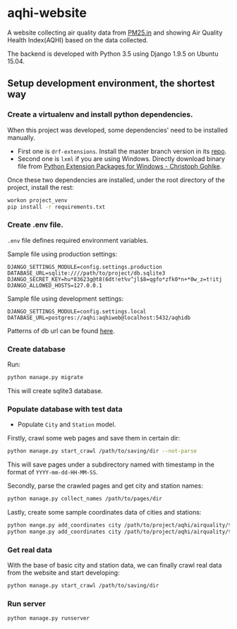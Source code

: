 # aqhi-website

A website collecting air quality data from [PM25.in](http://pm25.in/) and showing Air Quality Health Index(AQHI) based on the data collected.

The backend is developed with Python 3.5 using Django 1.9.5 on Ubuntu 15.04.

## Setup development environment, the shortest way

### Create a virtualenv and install python dependencies.

When this project was developed, some dependencies' need to be installed manually.

- First one is `drf-extensions`. 
Install the master branch version in its [repo](https://github.com/chibisov/drf-extensions).
- Second one is `lxml` if you are using Windows. 
Directly download binary file from [Python Extension Packages for Windows - Christoph Gohlke](http://www.lfd.uci.edu/~gohlke/pythonlibs/#lxml).

Once these two dependencies are installed, under the root directory of the project, install the rest:

```bash
workon project_venv
pip install -r requirements.txt
```

### Create .env file.

`.env` file defines required environment variables.

Sample file using production settings:

```
DJANGO_SETTINGS_MODULE=config.settings.production
DATABASE_URL=sqlite:////path/to/project/db.sqlite3
DJANGO_SECRET_KEY=hu*83623g@t8(6dt!et%v^jl$8=qgfo*zfk0*n+*0w_z=t!itj
DJANGO_ALLOWED_HOSTS=127.0.0.1
```

Sample file using development settings:

```
DJANGO_SETTINGS_MODULE=config.settings.local
DATABASE_URL=postgres://aqhi:aqhiweb@localhost:5432/aqhidb
```

Patterns of db url can be found [here](https://github.com/kennethreitz/dj-database-url#url-schema).

### Create database

Run:

```bash
python manage.py migrate
```

This will create sqlite3 database.

### Populate database with test data

- Populate `City` and `Station` model.

Firstly, crawl some web pages and save them in certain dir:

```bash
python manage.py start_crawl /path/to/saving/dir --not-parse
```

This will save pages under a subdirectory named with timestamp in the format of `YYYY-mm-dd-HH-MM-SS`.

Secondly, parse the crawled pages and get city and station names:

```bash
python manage.py collect_names /path/to/pages/dir
```

Lastly, create some sample coordinates data of cities and stations:

```bash
python mange.py add_coordinates city /path/to/project/aqhi/airquality/tests/files/sample_city_coords.txt
python mange.py add_coordinates city /path/to/project/aqhi/airquality/tests/files/sample_station_coords.txt
```

### Get real data

With the base of basic city and station data, we can finally crawl real data from the website and start developing:

```bash
python manage.py start_crawl /path/to/saving/dir
```

### Run server

```bash
python manage.py runserver
```
